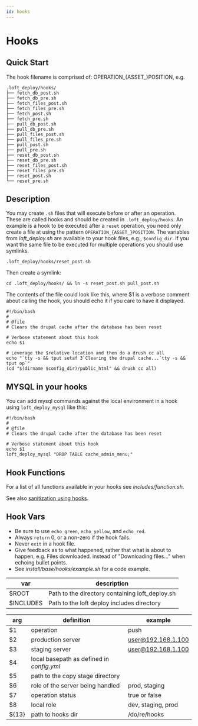 ```yaml
---
id: hooks
---
```

# Hooks

## Quick Start

The hook filename is comprised of: OPERATION_{ASSET_}POSITION, e.g.

    .loft_deploy/hooks/
    ├── fetch_db_post.sh
    ├── fetch_db_pre.sh
    ├── fetch_files_post.sh
    ├── fetch_files_pre.sh
    ├── fetch_post.sh
    ├── fetch_pre.sh
    ├── pull_db_post.sh
    ├── pull_db_pre.sh
    ├── pull_files_post.sh
    ├── pull_files_pre.sh
    ├── pull_post.sh
    ├── pull_pre.sh
    ├── reset_db_post.sh
    ├── reset_db_pre.sh
    ├── reset_files_post.sh
    ├── reset_files_pre.sh
    ├── reset_post.sh
    └── reset_pre.sh

## Description

You may create `.sh` files that will execute before or after an operation.  These are called hooks and should be created in `.loft_deploy/hooks`.  An example is a hook to be executed after a `reset` operation, you need only create a file at using the pattern `OPERATION_{ASSET_}POSITION`.  The variables from _loft_deploy.sh_ are available to your hook files, e.g., `$config_dir`.  If you want the same file to be executed for multiple operations you should use symlinks.

    .loft_deploy/hooks/reset_post.sh

Then create a symlink:

    cd .loft_deploy/hooks/ && ln -s reset_post.sh pull_post.sh

The contents of the file could look like this, where $1 is a verbose comment about calling the hook, you should echo it if you care to have it displayed.

    #!/bin/bash
    # 
    # @file
    # Clears the drupal cache after the database has been reset

    # Verbose statement about this hook
    echo $1

    # Leverage the $relative location and then do a drush cc all
    echo "`tty -s && tput setaf 3`Clearing the drupal cache...`tty -s && tput op`"
    (cd "$(dirname $config_dir)/public_html" && drush cc all)

## MYSQL in your hooks

You can add mysql commands against the local environment in a hook using `loft_deploy_mysql` like this:

    #!/bin/bash
    # 
    # @file
    # Clears the drupal cache after the database has been reset

    # Verbose statement about this hook
    echo $1
    loft_deploy_mysql "DROP TABLE cache_admin_menu;"

## Hook Functions

For a list of all functions available in your hooks see _includes/function.sh_.

See also [sanitization using hooks](@sanitize).
 
## Hook Vars

* Be sure to use `echo_green`, `echo_yellow`, and `echo_red`.
* Always `return` 0, or a non-zero if the hook fails.
* Never `exit` in a hook file.
* Give feedback as to what happened, rather that what is about to happen, e.g. Files downloaded. instead of "Downloading files..." when echoing bullet points.
* See _install/base/hooks/example.sh_ for a code example.

| var | description |
|----------|----------|
| $ROOT | Path to the directory containing loft_deploy.sh |
| $INCLUDES | Path to the loft deploy includes directory |

| arg | definition | example |
|----------|----------|----------|
| $1 | operation  | push |
| $2 | production server | user@192.168.1.100  |
| $3 | staging server | user@192.168.1.100 |
| $4 | local basepath as defined in _config.yml_  |
| $5 | path to the copy stage directory |
| $6 | role of the server being handled | prod, staging |
| $7 | operation status | true or false |
| $8 | local role | dev, staging, prod |
| ${13} | path to hooks dir | /do/re/hooks  |

